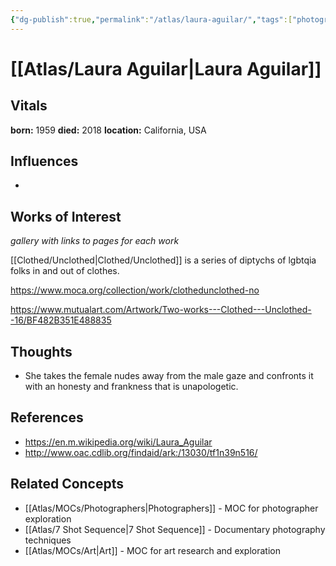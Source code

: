 ```yaml
---
{"dg-publish":true,"permalink":"/atlas/laura-aguilar/","tags":["photographers","artresearch","🌱"],"updated":"2025-10-07T14:28:12.345-07:00"}
---
```


# [[Atlas/Laura Aguilar\|Laura Aguilar]]

## Vitals

**born:** 1959
**died:** 2018
**location:** California, USA

## Influences

-

## Works of Interest

*gallery with links to pages for each work*

[[Clothed/Unclothed\|Clothed/Unclothed]] is a series of diptychs of lgbtqia folks in and out of clothes.

https://www.moca.org/collection/work/clothedunclothed-no

https://www.mutualart.com/Artwork/Two-works---Clothed---Unclothed--16/BF482B351E488835



## Thoughts
- She takes the female nudes away from the male gaze and confronts it with an honesty and frankness that is unapologetic.

## References
- https://en.m.wikipedia.org/wiki/Laura_Aguilar
- http://www.oac.cdlib.org/findaid/ark:/13030/tf1n39n516/

## Related Concepts
- [[Atlas/MOCs/Photographers\|Photographers]] - MOC for photographer exploration
- [[Atlas/7 Shot Sequence\|7 Shot Sequence]] - Documentary photography techniques
- [[Atlas/MOCs/Art\|Art]] - MOC for art research and exploration
